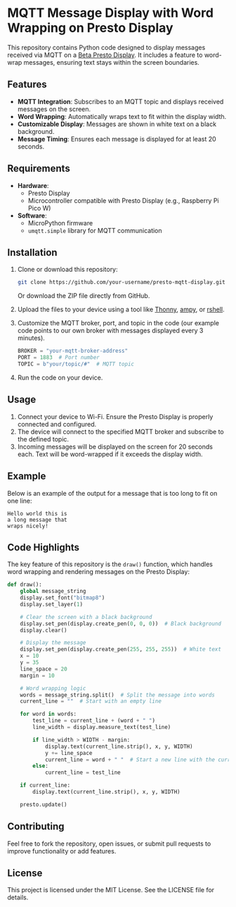 
# MQTT Message Display with Word Wrapping on Presto Display


This repository contains Python code designed to display messages received via MQTT on a [Beta Presto Display](https://shop.pimoroni.com/products/presto?variant=54894104019323). It includes a feature to word-wrap messages, ensuring text stays within the screen boundaries.

## Features

- **MQTT Integration**: Subscribes to an MQTT topic and displays received messages on the screen.
- **Word Wrapping**: Automatically wraps text to fit within the display width.
- **Customizable Display**: Messages are shown in white text on a black background.
- **Message Timing**: Ensures each message is displayed for at least 20 seconds.

## Requirements

- **Hardware**:
  - Presto Display
  - Microcontroller compatible with Presto Display (e.g., Raspberry Pi Pico W)
- **Software**:
  - MicroPython firmware
  - `umqtt.simple` library for MQTT communication

## Installation

1. Clone or download this repository:
   ```bash
   git clone https://github.com/your-username/presto-mqtt-display.git
   ```
   Or download the ZIP file directly from GitHub.

2. Upload the files to your device using a tool like [Thonny](https://thonny.org/), [ampy](https://github.com/scientifichackers/ampy), or [rshell](https://github.com/dhylands/rshell).

3. Customize the MQTT broker, port, and topic in the code (our example code points to our own broker with messages displayed every 3 minutes).
   ```python
   BROKER = "your-mqtt-broker-address"
   PORT = 1883  # Port number
   TOPIC = b"your/topic/#"  # MQTT topic
   ```

4. Run the code on your device.

## Usage

1. Connect your device to Wi-Fi. Ensure the Presto Display is properly connected and configured.
2. The device will connect to the specified MQTT broker and subscribe to the defined topic.
3. Incoming messages will be displayed on the screen for 20 seconds each. Text will be word-wrapped if it exceeds the display width.

## Example

Below is an example of the output for a message that is too long to fit on one line:

```
Hello world this is
a long message that
wraps nicely!
```

## Code Highlights

The key feature of this repository is the `draw()` function, which handles word wrapping and rendering messages on the Presto Display:

```python
def draw():
    global message_string
    display.set_font("bitmap8")
    display.set_layer(1)

    # Clear the screen with a black background
    display.set_pen(display.create_pen(0, 0, 0))  # Black background
    display.clear()

    # Display the message
    display.set_pen(display.create_pen(255, 255, 255))  # White text
    x = 10
    y = 35
    line_space = 20
    margin = 10

    # Word wrapping logic
    words = message_string.split()  # Split the message into words
    current_line = ""  # Start with an empty line

    for word in words:
        test_line = current_line + (word + " ")
        line_width = display.measure_text(test_line)

        if line_width > WIDTH - margin:
            display.text(current_line.strip(), x, y, WIDTH)
            y += line_space
            current_line = word + " "  # Start a new line with the current word
        else:
            current_line = test_line

    if current_line:
        display.text(current_line.strip(), x, y, WIDTH)

    presto.update()
```

## Contributing

Feel free to fork the repository, open issues, or submit pull requests to improve functionality or add features.

## License

This project is licensed under the MIT License. See the LICENSE file for details.
